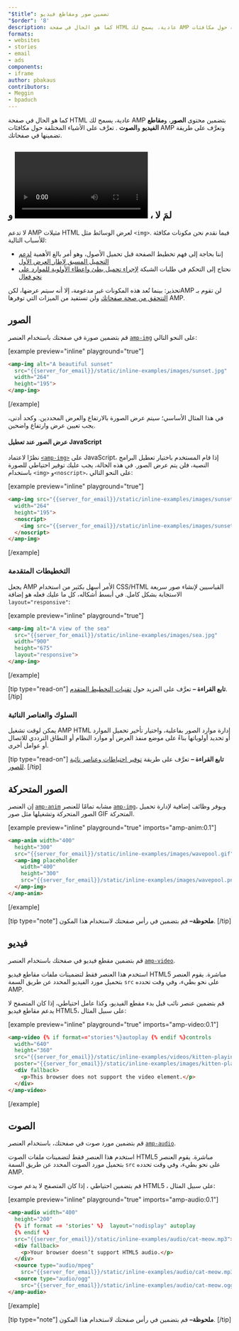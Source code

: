 ```yaml
---
"$title": تضمين صور ومقاطع فيديو
"$order": '8'
description: كما هو الحال في صفحة HTML عادية، يسمح لك AMP بتضمين محتوى الصور ومقاطع الفيديو والصوت. تعرَّف على الأشياء المختلفة حول مكافئات AMP وتعرَّف على طريقة...
formats:
- websites
- stories
- email
- ads
components:
- iframe
author: pbakaus
contributors:
- Meggin
- bpaduch
---
```


كما هو الحال في صفحة HTML عادية، يسمح لك AMP بتضمين محتوى **الصور**، و**مقاطع الفيديو** و**الصوت** . تعرَّف على الأشياء المختلفة حول مكافئات AMP وتعرَّف على طريقة تضمينها في صفحاتك.

## لمَ لا <code><img></code>، <code><video></code> و<code><audio></code><audio>؟

لا تدعم AMP مثيلات HTML لعرض الوسائط مثل `<img>`. فيما نقدم نحن مكونات مكافئة للأسباب التالية:

- إننا بحاجة إلى فهم تخطيط الصفحة قبل تحميل الأصول، وهو أمر بالغ الأهمية [لدعم التحميل المسبق لإطار العرض الأول](../../../../about/how-amp-works.html#size-all-resources-statically)
- نحتاج إلى التحكم في طلبات الشبكة [لإجراء تحميل بطئ وإعطاء الأولوية للموارد على نحو فعال](../../../../about/how-amp-works.html#prioritize-resource-loading)

تحذير: بينما تُعد هذه المكونات غير مدعومة، إلا أنه *سيتم* عرضها، لكنAMP لن تقوم بـ [التتحقق من صحة صفحاتك](../../../../documentation/guides-and-tutorials/learn/validation-workflow/validate_amp.md) ولن تستفيد من الميزات التي توفرها AMP.

## الصور

قم بتضمين صورة في صفحتك باستخدام العنصر [`amp-img`](../../../../documentation/components/reference/amp-img.md) على النحو التالي:

[example preview="inline" playground="true"]
```html
<amp-img alt="A beautiful sunset"
  src="{{server_for_email}}/static/inline-examples/images/sunset.jpg"
  width="264"
  height="195">
</amp-img>
```
[/example]

في هذا المثال الأساسي؛ سيتم عرض الصورة بالارتفاع والعرض المحددين. وكحد أدنى، يجب تعيين عرض وارتفاع واضحين.

#### عرض الصور عند تعطيل JavaScript

نظرًا لاعتماد [`<amp-img>`](../../../../documentation/components/reference/amp-img.md) على JavaScript، إذا قام المستخدم باختيار تعطيل البرامج النصية، فلن يتم عرض الصور. في هذه الحالة، يجب عليك توفير احتياطي للصورة باستخدام `<img>` و`<noscript>`، على النحو التالي:

[example preview="inline" playground="true"]
```html
<amp-img src="{{server_for_email}}/static/inline-examples/images/sunset.jpg"
  width="264"
  height="195">
  <noscript>
    <img src="{{server_for_email}}/static/inline-examples/images/sunset.jpg" width="264" height="195" />
  </noscript>
</amp-img>
```
[/example]

### التخطيطات المتقدمة

يجعل AMP الأمر أسهل بكثير من استخدام CSS/HTML القياسيين لإنشاء صور سريعة الاستجابة بشكل كامل. في أبسط أشكاله، كل ما عليك فعله هو إضافة `layout="responsive"`:

[example preview="inline" playground="true"]
```html
<amp-img alt="A view of the sea"
  src="{{server_for_email}}/static/inline-examples/images/sea.jpg"
  width="900"
  height="675"
  layout="responsive">
</amp-img>
```
[/example]

[tip type="read-on"] **تابع القراءة –**  تعرَّف على المزيد حول [تقنيات التخطيط المتقدم](../../../../documentation/guides-and-tutorials/develop/style_and_layout/control_layout.md). [/tip]

### السلوك والعناصر النائبة

يمكن لوقت تشغيل AMP HTML إدارة موارد الصور بفاعلية، واختيار تأخير تحميل الموارد أو تحديد أولوياتها بناءً على موضع منفذ العرض أو موارد النظام أو النطاق الترددي للاتصال أو عوامل أخرى.

[tip type="read-on"] **تابع القراءة –**  تعرَّف على طريقة [توفير احتياطات وعناصر نائبة للصور](../../../../documentation/guides-and-tutorials/develop/style_and_layout/placeholders.md). [/tip]

## الصور المتحركة

إن العنصر [`amp-anim`](../../../../documentation/components/reference/amp-anim.md) مشابه تمامًا للعنصر [`amp-img`](../../../../documentation/components/reference/amp-img.md)، ويوفر وظائف إضافية لإدارة تحميل الصور المتحركة وتشغيلها مثل صور GIF المتحركة.

[example preview="inline" playground="true" imports="amp-anim:0.1"]
```html
<amp-anim width="400"
  height="300"
  src="{{server_for_email}}/static/inline-examples/images/wavepool.gif">
  <amp-img placeholder
    width="400"
    height="300"
    src="{{server_for_email}}/static/inline-examples/images/wavepool.png">
  </amp-img>
</amp-anim>
```
[/example]

[tip type="note"] <strong>ملحوظة–</strong>  قم بتضمين <code><script async custom-element="amp-anim" src="https://cdn.ampproject.org/v0/amp-anim-0.1.js"></script></code> في رأس صفحتك لاستخدام هذا المكون. [/tip]

## فيديو

قم بتضمين مقطع فيديو في صفحتك باستخدام العنصر [`amp-video`](../../../../documentation/components/reference/amp-video.md).

استخدم هذا العنصر فقط لتضمينات ملفات مقاطع فيديو HTML5 مباشرة. يقوم العنصر بتحميل مورد الفيديو المحدد عن طريق السمة `src` على نحو بطيء، وفي وقت تحدده AMP.

قم بتضمين عنصر نائب قبل بدء مقطع الفيديو، وكذا عامل احتياطي، إذا كان المتصفح لا يدعم مقاطع فيديو HTML5، على سبيل المثال:

[example preview="inline" playground="true" imports="amp-video:0.1"]
```html
<amp-video {% if format=='stories'%}autoplay {% endif %}controls
  width="640"
  height="360"
  src="{{server_for_email}}/static/inline-examples/videos/kitten-playing.mp4"
  poster="{{server_for_email}}/static/inline-examples/images/kitten-playing.png">
  <div fallback>
    <p>This browser does not support the video element.</p>
  </div>
</amp-video>
```
[/example]

## الصوت

قم بتضمين مورد صوت في صفحتك، باستخدام العنصر [`amp-audio`](../../../../documentation/components/reference/amp-audio.md).

استخدم هذا العنصر فقط لتضمينات ملفات الصوت HTML5 مباشرة. يقوم العنصر بتحميل مورد الصوت المحدد عن طريق السمة `src` على نحو بطيء، وفي وقت تحدده AMP.

قم بتضمين احتياطي ، إذا كان المتصفح لا يدعم صوت HTML5 ، على سبيل المثال:

[example preview="inline" playground="true" imports="amp-audio:0.1"]
```html
<amp-audio width="400"
  height="200"
  {% if format == 'stories' %}  layout="nodisplay" autoplay
  {% endif %}
  src="{{server_for_email}}/static/inline-examples/audio/cat-meow.mp3">
  <div fallback>
    <p>Your browser doesn’t support HTML5 audio.</p>
  </div>
  <source type="audio/mpeg"
    src="{{server_for_email}}/static/inline-examples/audio/cat-meow.mp3">
  <source type="audio/ogg"
    src="{{server_for_email}}/static/inline-examples/audio/cat-meow.ogg">
</amp-audio>
```
[/example]

[tip type="note"] <strong>ملحوظة–</strong>  قم بتضمين <code><script async custom-element="amp-audio" src="https://cdn.ampproject.org/v0/amp-audio-0.1.js"></script></code> في رأس صفحتك لاستخدام هذا المكون. [/tip]

